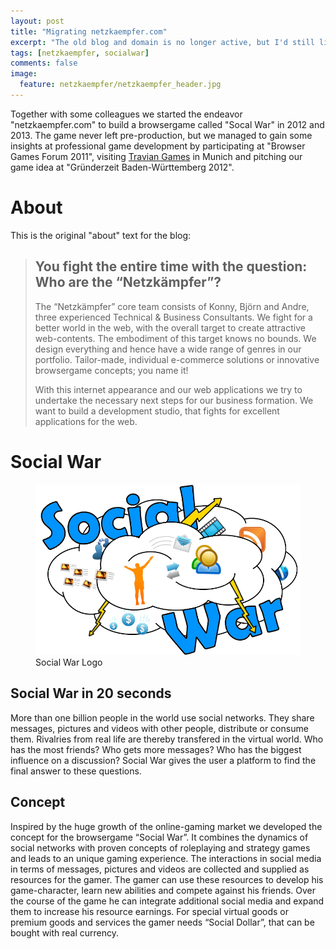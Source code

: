 ```yaml
---
layout: post
title: "Migrating netzkaempfer.com"
excerpt: "The old blog and domain is no longer active, but I'd still like to keep my old articles about web-based game development."
tags: [netzkaempfer, socialwar]
comments: false
image:
  feature: netzkaempfer/netzkaempfer_header.jpg
---
```


Together with some colleagues we started the endeavor "netzkaempfer.com" to build a browsergame called "Socal War" in 2012 and 2013. The game never left pre-production, but we managed to gain some insights at professional game development by participating at "Browser Games Forum 2011", visiting [Travian Games](https://www.travian.com) in Munich and pitching our game idea at "Gründerzeit Baden-Württemberg 2012".

# About
This is the original "about" text for the blog:

>## You fight the entire time with the question: Who are the “Netzkämpfer”?
>The “Netzkämpfer” core team consists of Konny, Björn and Andre, three experienced Technical & Business Consultants. We fight for a better world in the web, with the overall target to create attractive web-contents. The embodiment of this target knows no bounds. We design everything and hence have a wide range of genres in our portfolio. Tailor-made, individual e-commerce solutions or innovative browsergame concepts; you name it!
>
>With this internet appearance and our web applications we try to undertake the necessary next steps for our business formation. We want to build a development studio, that fights for excellent applications for the web.

# Social War
<figure>
  <img src="../images/netzkaempfer/netzkaempfer_socialwar.png" />
  <figcaption>Social War Logo</figcaption>
</figure>

## Social War in 20 seconds
More than one billion people in the world use social networks. They share messages, pictures and videos with other people, distribute or consume them. Rivalries from real life are thereby transfered in the virtual world. Who has the most friends? Who gets more messages? Who has the biggest influence on a discussion? Social War gives the user a platform to find the final answer to these questions.

## Concept
Inspired by the huge growth of the online-gaming market we developed the concept for the browsergame “Social War”. It combines the dynamics of social networks with proven concepts of roleplaying and strategy games and leads to an unique gaming experience. The interactions in social media in terms of messages, pictures and videos are collected and supplied as resources for the gamer. The gamer can use these resources to develop his game-character, learn new abilities and compete against his friends. Over the course of the game he can integrate additional social media and expand them to increase his resource earnings. For special virtual goods or premium goods and services the gamer needs “Social Dollar”, that can be bought with real currency.